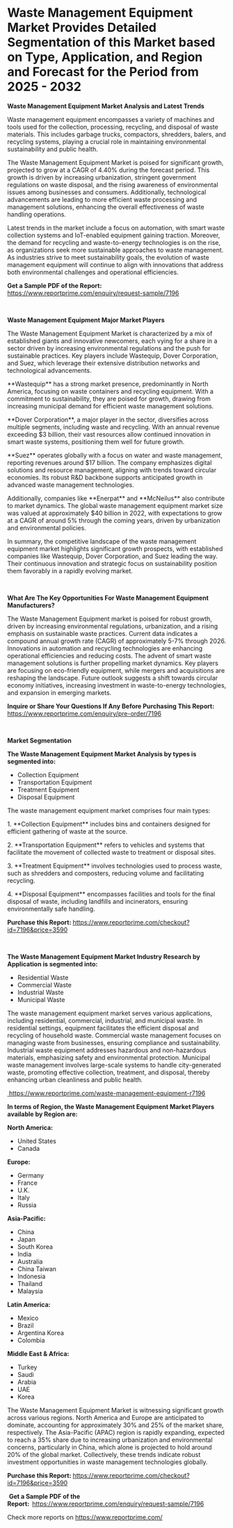 <p><h1>Waste Management Equipment Market Provides Detailed Segmentation of this Market based on Type, Application, and Region and Forecast for the Period from 2025 - 2032</h1></p><p><strong>Waste Management Equipment Market Analysis and Latest Trends</strong></p>
<p><p>Waste management equipment encompasses a variety of machines and tools used for the collection, processing, recycling, and disposal of waste materials. This includes garbage trucks, compactors, shredders, balers, and recycling systems, playing a crucial role in maintaining environmental sustainability and public health.</p><p>The Waste Management Equipment Market is poised for significant growth, projected to grow at a CAGR of 4.40% during the forecast period. This growth is driven by increasing urbanization, stringent government regulations on waste disposal, and the rising awareness of environmental issues among businesses and consumers. Additionally, technological advancements are leading to more efficient waste processing and management solutions, enhancing the overall effectiveness of waste handling operations.</p><p>Latest trends in the market include a focus on automation, with smart waste collection systems and IoT-enabled equipment gaining traction. Moreover, the demand for recycling and waste-to-energy technologies is on the rise, as organizations seek more sustainable approaches to waste management. As industries strive to meet sustainability goals, the evolution of waste management equipment will continue to align with innovations that address both environmental challenges and operational efficiencies.</p></p>
<p><strong>Get a Sample PDF of the Report:&nbsp;</strong> <a href="https://www.reportprime.com/enquiry/request-sample/7196?utm_campaign=3283&utm_medium=2&utm_source=Github&utm_content=ia&utm_term=19032025&utm_id=waste-management-equipment">https://www.reportprime.com/enquiry/request-sample/7196</a></p>
<p>&nbsp;</p>
<p><strong>Waste Management Equipment Major Market Players</strong></p>
<p><p>The Waste Management Equipment Market is characterized by a mix of established giants and innovative newcomers, each vying for a share in a sector driven by increasing environmental regulations and the push for sustainable practices. Key players include Wastequip, Dover Corporation, and Suez, which leverage their extensive distribution networks and technological advancements.</p><p>**Wastequip** has a strong market presence, predominantly in North America, focusing on waste containers and recycling equipment. With a commitment to sustainability, they are poised for growth, drawing from increasing municipal demand for efficient waste management solutions. </p><p>**Dover Corporation**, a major player in the sector, diversifies across multiple segments, including waste and recycling. With an annual revenue exceeding $3 billion, their vast resources allow continued innovation in smart waste systems, positioning them well for future growth.</p><p>**Suez** operates globally with a focus on water and waste management, reporting revenues around $17 billion. The company emphasizes digital solutions and resource management, aligning with trends toward circular economies. Its robust R&D backbone supports anticipated growth in advanced waste management technologies.</p><p>Additionally, companies like **Enerpat** and **McNeilus** also contribute to market dynamics. The global waste management equipment market size was valued at approximately $40 billion in 2022, with expectations to grow at a CAGR of around 5% through the coming years, driven by urbanization and environmental policies.</p><p>In summary, the competitive landscape of the waste management equipment market highlights significant growth prospects, with established companies like Wastequip, Dover Corporation, and Suez leading the way. Their continuous innovation and strategic focus on sustainability position them favorably in a rapidly evolving market.</p></p>
<p>&nbsp;</p>
<p><strong>What Are The Key Opportunities For Waste Management Equipment Manufacturers?</strong></p>
<p><p>The Waste Management Equipment market is poised for robust growth, driven by increasing environmental regulations, urbanization, and a rising emphasis on sustainable waste practices. Current data indicates a compound annual growth rate (CAGR) of approximately 5-7% through 2026. Innovations in automation and recycling technologies are enhancing operational efficiencies and reducing costs. The advent of smart waste management solutions is further propelling market dynamics. Key players are focusing on eco-friendly equipment, while mergers and acquisitions are reshaping the landscape. Future outlook suggests a shift towards circular economy initiatives, increasing investment in waste-to-energy technologies, and expansion in emerging markets.</p></p>
<p><strong>Inquire or Share Your Questions If Any Before Purchasing This Report:</strong> <a href="https://www.reportprime.com/enquiry/pre-order/7196?utm_campaign=3283&utm_medium=2&utm_source=Github&utm_content=ia&utm_term=19032025&utm_id=waste-management-equipment">https://www.reportprime.com/enquiry/pre-order/7196</a></p>
<p>&nbsp;</p>
<p><strong>Market Segmentation</strong></p>
<p><strong>The Waste Management Equipment Market Analysis by types is segmented into:</strong></p>
<p><ul><li>Collection Equipment</li><li>Transportation Equipment</li><li>Treatment Equipment</li><li>Disposal Equipment</li></ul></p>
<p><p>The waste management equipment market comprises four main types: </p><p>1. **Collection Equipment** includes bins and containers designed for efficient gathering of waste at the source.</p><p>2. **Transportation Equipment** refers to vehicles and systems that facilitate the movement of collected waste to treatment or disposal sites.</p><p>3. **Treatment Equipment** involves technologies used to process waste, such as shredders and composters, reducing volume and facilitating recycling.</p><p>4. **Disposal Equipment** encompasses facilities and tools for the final disposal of waste, including landfills and incinerators, ensuring environmentally safe handling.</p></p>
<p><strong>Purchase this Report:&nbsp;</strong><a href="https://www.reportprime.com/checkout?id=7196&price=3590&utm_campaign=3283&utm_medium=2&utm_source=Github&utm_content=ia&utm_term=19032025&utm_id=waste-management-equipment">https://www.reportprime.com/checkout?id=7196&price=3590</a></p>
<p>&nbsp;</p>
<p><strong>The Waste Management Equipment Market Industry Research by Application is segmented into:</strong></p>
<p><ul><li>Residential Waste</li><li>Commercial Waste</li><li>Industrial Waste</li><li>Municipal Waste</li></ul></p>
<p><p>The waste management equipment market serves various applications, including residential, commercial, industrial, and municipal waste. In residential settings, equipment facilitates the efficient disposal and recycling of household waste. Commercial waste management focuses on managing waste from businesses, ensuring compliance and sustainability. Industrial waste equipment addresses hazardous and non-hazardous materials, emphasizing safety and environmental protection. Municipal waste management involves large-scale systems to handle city-generated waste, promoting effective collection, treatment, and disposal, thereby enhancing urban cleanliness and public health.</p></p>
<p><a href="https://www.reportprime.com/waste-management-equipment-r7196?utm_campaign=3283&utm_medium=2&utm_source=Github&utm_content=ia&utm_term=19032025&utm_id=waste-management-equipment">&nbsp;https://www.reportprime.com/waste-management-equipment-r7196</a></p>
<p><strong>In terms of Region, the Waste Management Equipment Market Players available by Region are:</strong></p>
<p>
    <p> <strong> North America: </strong>
        <ul>
            <li>United States</li>
            <li>Canada</li>
        </ul>
        </p> 
    <p> <strong> Europe: </strong>
        <ul>
            <li>Germany</li>
            <li>France</li>
            <li>U.K.</li>
            <li>Italy</li>
            <li>Russia</li>
        </ul>
        </p> 
    <p> <strong> Asia-Pacific: </strong>
        <ul>
            <li>China</li>
            <li>Japan</li>
            <li>South Korea</li>
            <li>India</li>
            <li>Australia</li>
            <li>China Taiwan</li>
            <li>Indonesia</li>
            <li>Thailand</li>
            <li>Malaysia</li>
        </ul>
        </p> 
    <p> <strong> Latin America: </strong>
        <ul>
            <li>Mexico</li>
            <li>Brazil</li>
            <li>Argentina Korea</li>
            <li>Colombia</li>
        </ul>
        </p> 
    <p> <strong> Middle East & Africa: </strong>
        <ul>
            <li>Turkey</li>
            <li>Saudi</li>
            <li>Arabia</li>
            <li>UAE</li>
            <li>Korea</li>
        </ul>
    </p>
    </p>
<p><p>The Waste Management Equipment Market is witnessing significant growth across various regions. North America and Europe are anticipated to dominate, accounting for approximately 30% and 25% of the market share, respectively. The Asia-Pacific (APAC) region is rapidly expanding, expected to reach a 35% share due to increasing urbanization and environmental concerns, particularly in China, which alone is projected to hold around 20% of the global market. Collectively, these trends indicate robust investment opportunities in waste management technologies globally.</p></p>
<p><strong>Purchase this Report: </strong><a href="https://www.reportprime.com/checkout?id=7196&price=3590&utm_campaign=3283&utm_medium=2&utm_source=Github&utm_content=ia&utm_term=19032025&utm_id=waste-management-equipment">https://www.reportprime.com/checkout?id=7196&price=3590</a></p>
<p>&nbsp;<strong>Get a Sample PDF of the Report:&nbsp;&nbsp;</strong><a href="https://www.reportprime.com/enquiry/request-sample/7196?utm_campaign=3283&utm_medium=2&utm_source=Github&utm_content=ia&utm_term=19032025&utm_id=waste-management-equipment">https://www.reportprime.com/enquiry/request-sample/7196</a></p>
<p><strong></strong></p>
<p>Check more reports on <a href="https://www.reportprime.com/?utm_campaign=3283&utm_medium=2&utm_source=Github&utm_content=ia&utm_term=19032025&utm_id=waste-management-equipment">https://www.reportprime.com/</a></p>